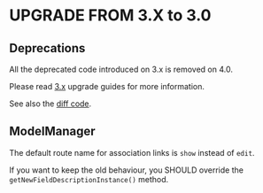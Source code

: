 UPGRADE FROM 3.X to 3.0
=======================

## Deprecations

All the deprecated code introduced on 3.x is removed on 4.0.

Please read [3.x](https://github.com/sonata-project/SonataDoctrineORMAdminBundle/tree/3.x) upgrade guides for more information.

See also the [diff code](https://github.com/sonata-project/SonataDoctrineORMAdminBundle/compare/3.x...4.0.0).

## ModelManager

The default route name for association links is `show` instead of `edit`.

If you want to keep the old behaviour, you SHOULD override the `getNewFieldDescriptionInstance()` method.

